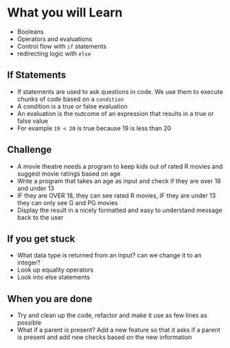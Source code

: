 
# What you will Learn
 - Booleans
 - Operators and evaluations
 - Control flow with `if` statements
 - redirecting logic with `else`


## If Statements
 - If statements are used to ask
   questions in code. We use them
   to execute chunks of code based
   on a `condition`
 - A condition is a true or false
   evaluation
 - An evaluation is the outcome
   of an expression that results in
   a true or false value
 - For example
   `19 < 20` is true because 19 is
   less than 20


## Challenge
 - A movie theatre needs a program
   to keep kids out of rated R movies
   and suggest movie ratings based on age
 - Write a program that takes an age as
   input and check if they are over 18
   and under 13
 - IF they are OVER 18, they can see 
   rated R movies, IF they are under 13
   they can only see G and PG movies
 - Display the result in a nicely
   formatted and easy to understand
   message back to the user


## If you get stuck
 - What data type is returned from
   an input? can we change it
   to an integer?
 - Look up equality operators
 - Look into else statements


## When you are done
 - Try and clean up the code, refactor
   and make it use as few lines as possible
 - What if a parent is present? Add a new
   feature so that it asks if a parent is
   present and add new checks based on
   the new information

